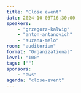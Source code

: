 ```yaml
---
title: "Close event"
date: 2024-10-03T16:30:00
speakers:
    - "grzegorz-kalwig"
    - "anton-antanovich"
    - "suzana-melo"
room: "auditorium"
format: "Organizational" 
level: "100"
tags: [""]
sponsors: 
    - "aws"
agenda: "close-event"
---
```

